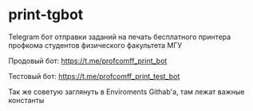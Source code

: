 # print-tgbot

Telegram бот отправки заданий на печать бесплатного принтера профкома студентов физического факультета МГУ

Продовый бот:
https://t.me/profcomff_print_bot

Тестовый бот:
https://t.me/profcomff_print_test_bot

Так же советую заглянуть в Enviroments Githab'a, там лежат важные константы
